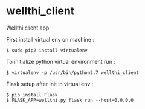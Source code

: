 # wellthi_client
Wellthi client app

First install virtual env on machine : 
```
$ sudo pip2 install virtualenv
```

To initialize python virtual environment run : 
```
$ virtualenv -p /usr/bin/python2.7 wellthi_client
```

Flask setup after init in virtual env :
```
$ pip install Flask
$ FLASK_APP=wellthi.py flask run --host=0.0.0.0
```


